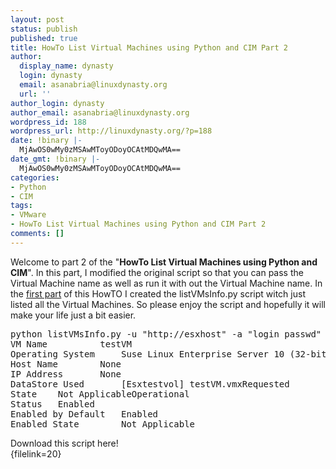 ```yaml
---
layout: post
status: publish
published: true
title: HowTo List Virtual Machines using Python and CIM Part 2
author:
  display_name: dynasty
  login: dynasty
  email: asanabria@linuxdynasty.org
  url: ''
author_login: dynasty
author_email: asanabria@linuxdynasty.org
wordpress_id: 188
wordpress_url: http://linuxdynasty.org/?p=188
date: !binary |-
  MjAwOS0wMy0zMSAwMToyODoyOCAtMDQwMA==
date_gmt: !binary |-
  MjAwOS0wMy0zMSAwMToyODoyOCAtMDQwMA==
categories:
- Python
- CIM
tags:
- VMware
- HowTo List Virtual Machines using Python and CIM Part 2
comments: []
---
```

<p>Welcome to part 2 of the "<strong>HowTo List Virtual Machines using Python and CIM</strong>". In this part, I modified the original script so that you can pass the Virtual Machine name as well as run it with out the Virtual Machine name. In the <a href="howto-list-vms-using-python-and-cim-part-1.html">first part</a> of this HowTO I created the listVMsInfo.py script witch just listed all the Virtual Machines. So please enjoy the script and hopefully it will make your life just a bit easier.</p>
<pre>python listVMsInfo.py -u "http://esxhost" -a "login passwd" -n "testVM"
VM Name 		 testVM
Operating System 	 Suse Linux Enterprise Server 10 (32-bit)
Host Name 		 None
IP Address 		 None
DataStore Used 		 [Esxtestvol] testVM.vmxRequested
State 	 Not ApplicableOperational
Status 	 Enabled
Enabled by Default 	 Enabled
Enabled State 		 Not Applicable</pre>
<p>Download this script here!<br />
{filelink=20}</p>
